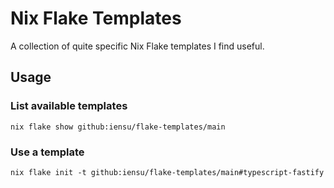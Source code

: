 # Nix Flake Templates

A collection of quite specific Nix Flake templates I find useful.

## Usage

### List available templates

``` console
nix flake show github:iensu/flake-templates/main
```

### Use a template

```console
nix flake init -t github:iensu/flake-templates/main#typescript-fastify
```

